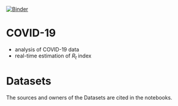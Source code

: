 [![Binder](https://mybinder.org/badge_logo.svg)](https://mybinder.org/v2/gh/tomorrowdata/COVID-19/main?filepath=notebooks%2FRt_on_italian_national_data.ipynb)


# COVID-19

- analysis of COVID-19 data
- real-time estimation of $R_t$ index

# Datasets
The sources and owners of the Datasets  are cited in the notebooks.
